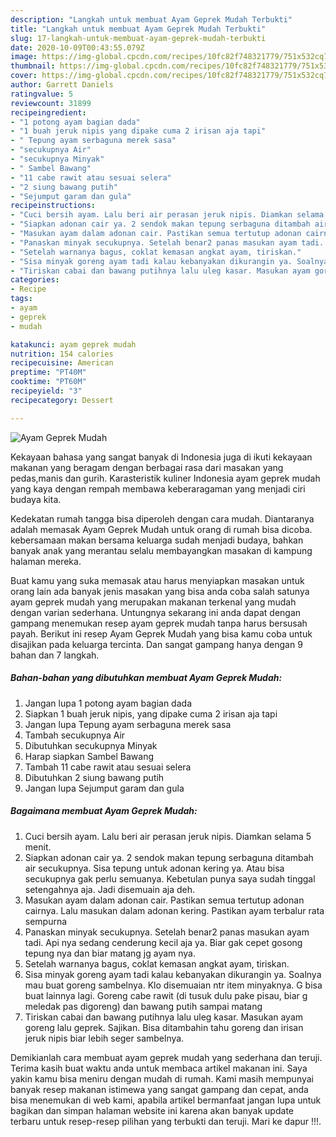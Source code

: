 ```yaml
---
description: "Langkah untuk membuat Ayam Geprek Mudah Terbukti"
title: "Langkah untuk membuat Ayam Geprek Mudah Terbukti"
slug: 17-langkah-untuk-membuat-ayam-geprek-mudah-terbukti
date: 2020-10-09T00:43:55.079Z
image: https://img-global.cpcdn.com/recipes/10fc82f748321779/751x532cq70/ayam-geprek-mudah-foto-resep-utama.jpg
thumbnail: https://img-global.cpcdn.com/recipes/10fc82f748321779/751x532cq70/ayam-geprek-mudah-foto-resep-utama.jpg
cover: https://img-global.cpcdn.com/recipes/10fc82f748321779/751x532cq70/ayam-geprek-mudah-foto-resep-utama.jpg
author: Garrett Daniels
ratingvalue: 5
reviewcount: 31899
recipeingredient:
- "1 potong ayam bagian dada"
- "1 buah jeruk nipis yang dipake cuma 2 irisan aja tapi"
- " Tepung ayam serbaguna merek sasa"
- "secukupnya Air"
- "secukupnya Minyak"
- " Sambel Bawang"
- "11 cabe rawit atau sesuai selera"
- "2 siung bawang putih"
- "Sejumput garam dan gula"
recipeinstructions:
- "Cuci bersih ayam. Lalu beri air perasan jeruk nipis. Diamkan selama 5 menit."
- "Siapkan adonan cair ya. 2 sendok makan tepung serbaguna ditambah air secukupnya. Sisa tepung untuk adonan kering ya. Atau bisa secukupnya gak perlu semuanya. Kebetulan punya saya sudah tinggal setengahnya aja. Jadi disemuain aja deh."
- "Masukan ayam dalam adonan cair. Pastikan semua tertutup adonan cairnya. Lalu masukan dalam adonan kering. Pastikan ayam terbalur rata sempurna"
- "Panaskan minyak secukupnya. Setelah benar2 panas masukan ayam tadi. Api nya sedang cenderung kecil aja ya. Biar gak cepet gosong tepung nya dan biar matang jg ayam nya."
- "Setelah warnanya bagus, coklat kemasan angkat ayam, tiriskan."
- "Sisa minyak goreng ayam tadi kalau kebanyakan dikurangin ya. Soalnya mau buat goreng sambelnya. Klo disemuaian ntr item minyaknya. G bisa buat lainnya lagi. Goreng cabe rawit (di tusuk dulu pake pisau, biar g meledak pas digoreng) dan bawang putih sampai matang"
- "Tiriskan cabai dan bawang putihnya lalu uleg kasar. Masukan ayam goreng lalu geprek. Sajikan. Bisa ditambahin tahu goreng dan irisan jeruk nipis biar lebih seger sambelnya."
categories:
- Recipe
tags:
- ayam
- geprek
- mudah

katakunci: ayam geprek mudah 
nutrition: 154 calories
recipecuisine: American
preptime: "PT40M"
cooktime: "PT60M"
recipeyield: "3"
recipecategory: Dessert

---
```



![Ayam Geprek Mudah](https://img-global.cpcdn.com/recipes/10fc82f748321779/751x532cq70/ayam-geprek-mudah-foto-resep-utama.jpg)

Kekayaan bahasa yang sangat banyak di Indonesia juga di ikuti kekayaan makanan yang beragam dengan berbagai rasa dari masakan yang pedas,manis dan gurih. Karasteristik kuliner Indonesia ayam geprek mudah yang kaya dengan rempah membawa keberaragaman yang menjadi ciri budaya kita.


Kedekatan rumah tangga bisa diperoleh dengan cara mudah. Diantaranya adalah memasak Ayam Geprek Mudah untuk orang di rumah bisa dicoba. kebersamaan makan bersama keluarga sudah menjadi budaya, bahkan banyak anak yang merantau selalu membayangkan masakan di kampung halaman mereka.



Buat kamu yang suka memasak atau harus menyiapkan masakan untuk orang lain ada banyak jenis masakan yang bisa anda coba salah satunya ayam geprek mudah yang merupakan makanan terkenal yang mudah dengan varian sederhana. Untungnya sekarang ini anda dapat dengan gampang menemukan resep ayam geprek mudah tanpa harus bersusah payah.
Berikut ini resep Ayam Geprek Mudah yang bisa kamu coba untuk disajikan pada keluarga tercinta. Dan sangat gampang hanya dengan 9 bahan dan 7 langkah.


<!--inarticleads1-->

##### Bahan-bahan yang dibutuhkan membuat Ayam Geprek Mudah:

1. Jangan lupa 1 potong ayam bagian dada
1. Siapkan 1 buah jeruk nipis, yang dipake cuma 2 irisan aja tapi
1. Jangan lupa  Tepung ayam serbaguna merek sasa
1. Tambah secukupnya Air
1. Dibutuhkan secukupnya Minyak
1. Harap siapkan  Sambel Bawang
1. Tambah 11 cabe rawit atau sesuai selera
1. Dibutuhkan 2 siung bawang putih
1. Jangan lupa Sejumput garam dan gula




<!--inarticleads2-->

##### Bagaimana membuat  Ayam Geprek Mudah:

1. Cuci bersih ayam. Lalu beri air perasan jeruk nipis. Diamkan selama 5 menit.
1. Siapkan adonan cair ya. 2 sendok makan tepung serbaguna ditambah air secukupnya. Sisa tepung untuk adonan kering ya. Atau bisa secukupnya gak perlu semuanya. Kebetulan punya saya sudah tinggal setengahnya aja. Jadi disemuain aja deh.
1. Masukan ayam dalam adonan cair. Pastikan semua tertutup adonan cairnya. Lalu masukan dalam adonan kering. Pastikan ayam terbalur rata sempurna
1. Panaskan minyak secukupnya. Setelah benar2 panas masukan ayam tadi. Api nya sedang cenderung kecil aja ya. Biar gak cepet gosong tepung nya dan biar matang jg ayam nya.
1. Setelah warnanya bagus, coklat kemasan angkat ayam, tiriskan.
1. Sisa minyak goreng ayam tadi kalau kebanyakan dikurangin ya. Soalnya mau buat goreng sambelnya. Klo disemuaian ntr item minyaknya. G bisa buat lainnya lagi. Goreng cabe rawit (di tusuk dulu pake pisau, biar g meledak pas digoreng) dan bawang putih sampai matang
1. Tiriskan cabai dan bawang putihnya lalu uleg kasar. Masukan ayam goreng lalu geprek. Sajikan. Bisa ditambahin tahu goreng dan irisan jeruk nipis biar lebih seger sambelnya.




Demikianlah cara membuat ayam geprek mudah yang sederhana dan teruji. Terima kasih buat waktu anda untuk membaca artikel makanan ini. Saya yakin kamu bisa meniru dengan mudah di rumah. Kami masih mempunyai banyak resep makanan istimewa yang sangat gampang dan cepat, anda bisa menemukan di web kami, apabila artikel bermanfaat jangan lupa untuk bagikan dan simpan halaman website ini karena akan banyak update terbaru untuk resep-resep pilihan yang terbukti dan teruji. Mari ke dapur !!!. 
